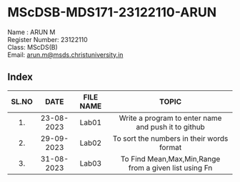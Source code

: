 # MScDSB-MDS171-23122110-ARUN

Name : ARUN M  
Register Number: 23122110   
Class: MScDS(B)  
Email: arun.m@msds.christuniversity.in

## Index
|SL.NO|DATE|FILE NAME|TOPIC|
|:----:|:----:|:---:|:----:|
|1.|23-08-2023|Lab01|Write a program to enter name and push it to github|https://github.com/arun6832/MScDSB-MDS171-23122110-ARUN/blob/c0d551b811c5ce6d351010080fd75de27cea5f95/Lab01.ipynb
|2.|29-09-2023|Lab02|To sort the numbers in their words format|
|3.|31-08-2023|Lab03|To Find Mean,Max,Min,Range from a given list using Fn|


